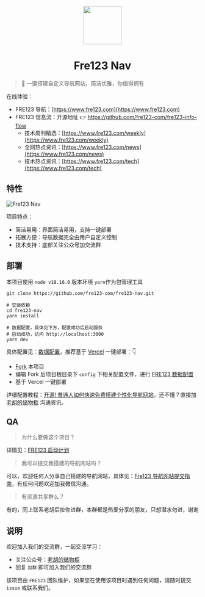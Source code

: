 <p align="center">
  <img src="https://cdn.jsdelivr.net/gh/fre123-com/fre123-info-flow@main/.files/logo.png" width="100" height="100">
</p>
<h1 align="center">Fre123 Nav</h1>

> 👀 一键搭建自定义导航网站，简洁优雅，你值得拥有

在线体验：

- FRE123 导航：[https://www.fre123.com](https://www.fre123.com)
- FRE123 信息流：开源地址 👉 https://github.com/fre123-com/fre123-info-flow
  - 技术周刊精选：[https://www.fre123.com/weekly](https://www.fre123.com/weekly)
  - 全网热点资讯：[https://www.fre123.com/news](https://www.fre123.com/news)
  - 技术热点资讯：[https://www.fre123.com/tech](https://www.fre123.com/tech)

## 特性

![Fre123 Nav](https://cdn.jsdelivr.net/gh/fre123-com/fre123-nav@main/.files/images/index.jpg)

项目特点：

- 简洁易用：界面简洁易用，支持一键部署
- 拓展方便：导航数据完全由用户自定义控制
- 技术支持：底部关注公众号加交流群

## 部署 

本项目使用 `node v18.16.0` 版本环境 `yarn`作为包管理工具

```
git clone https://github.com/fre123-com/fre123-nav.git

# 安装依赖
cd fre123-nav
yarn install

# 数据配置，具体见下方，配置成功后启动服务
# 启动成功，访问 http://localhost:3000 
yarn dev
```

具体配置见：[数据配置](./.files/docs/config.md)，推荐基于 [Vercel](https://vercel.com/new/clone?repository-url=https://github.com/fre123-com/fre123-nav&project-name=fre123-nav&repository-name=fre123-nav&demo-title=fre123-nav&demo-description=fre123-nav&demo-url=https%3A%2F%2Ffre123.com) 一键部署：👇

- [Fork](https://github.com/fre123-com/fre123-nav/fork) 本项目
- 编辑 Fork 后项目根目录下 `config` 下相关配置文件，进行 [FRE123 数据配置](./.files/docs/config.md)
- 基于 Vercel 一键部署

详细配置教程：[开源! 普通人如何快速免费搭建个性化导航网站](https://mp.weixin.qq.com/s/NEqY1Qb4dyJDhdtlYxjmaA)。还不懂？直接加[老胡的储物柜](https://cdn.jsdelivr.net/gh/fre123-com/fre123-info-flow@main/.files/wechat.jpeg) 沟通资讯。

## QA

> 为什么要做这个项目？

详情见：[FRE123 启动计划](https://mp.weixin.qq.com/s/6El2AW93K4RiEHhma3vVPg)

> 我可以提交我搭建的导航网站吗？

可以，欢迎任何人分享自己搭建的导航网站，具体见：[Fre123 导航网站提交指南](https://www.fre123.com/pub_nav)，有任何问题欢迎加我微信沟通。

> 有资源共享群么？

有的，同上联系老胡后拉你进群，本群都是热爱分享的朋友，只想潜水勿进，谢谢

## 说明

欢迎加入我们的交流群，一起交流学习：

- 关注公众号：[老胡的储物柜](https://cdn.jsdelivr.net/gh/fre123-com/fre123-info-flow@main/.files/wechat.jpeg)
- 回复 `加群` 即可加入我们的交流群

该项目由 `FRE123` 团队维护，如果您在使用该项目时遇到任何问题，请随时提交 `issue` 或联系我们。
